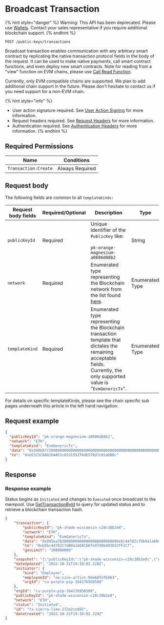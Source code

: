 # Broadcast Transaction

&#x20;

{% hint style="danger" %}
Warning: This API has been deprecated.  Please use [Wallets](../../../../wallets/).  Contact your sales representative if you require additional blockchain support. &#x20;
{% endhint %}



`POST /public-keys/transactions`

Broadcast transaction enables communication with any arbitrary smart contract by replicating the native transaction protocol fields in the body of the request. It can be used to make native payments, call smart contract functions, and even deploy new smart contracts. Note for reading from a "view" function on EVM chains, please use [Call Read Function](../../../../blockchains/call-read-function.md).

Currently, only EVM compatible chains are supported. We plan to add additional chain support in the future. Please don't hesitate to contact us if you need support for a non-EVM chain.

{% hint style="info" %}
* User action signature required. See [User Action Signing](../../../../authentication/user-action-signing/) for more information.
* Request headers required. See [Request Headers](../../../../../getting-started/request-headers.md) for more information.
* Authentication required. See [Authentication Headers](../../../../../getting-started/request-headers.md#authentication-headers) for more information.
{% endhint %}

## Required Permissions

| Name                 | Conditions      |
| -------------------- | --------------- |
| `Transaction:Create` | Always Required |

## Request body <a href="#request-body" id="request-body"></a>

The following fields are common to all `templateKinds:`

<table><thead><tr><th width="173">Request body fields</th><th width="111">Required/Optional</th><th width="268">Description</th><th>Type</th></tr></thead><tbody><tr><td><code>publicKeyId</code></td><td>Required</td><td>Unique identifier of the <code>PublicKey</code> like:<br><br><code>pk-orange-magnesium-a0606d08b2</code></td><td>String</td></tr><tr><td><code>network</code></td><td>Required</td><td>Enumerated type representing the Blockchain network from the list found <a href="https://dfns.gitbook.io/dfns-docs/api-docs/dfns-api-enumerated-types#network">here</a>.</td><td>Enumerated Type</td></tr><tr><td><code>templateKind</code></td><td>Required</td><td>Enumerated type representing the Blockchain transaction template that dictates the remaining acceptable fields. Currently, the only supported value is "<code>EvmGenericTx</code>".</td><td>Enumerated Type</td></tr></tbody></table>

For details on specific templateKinds, please see the chain specific sub pages underneath this article in the left hand navigation.

## Request example <a href="#request-example.1" id="request-example.1"></a>

```JSON
{
  "publicKeyId": "pk-orange-magnesium-a0606d08b2",
  "network": "ETH",
  "templateKind": "EvmGenericTx",
  "data": "0x368b87720000000000000000000000000000000000000000000000000000000000000020000000000000000000000000000000000000000000000000000000000000000b48656c6c6f204d616a6964000000000000000000000000000000000000000000",
  "to": "0xeE1C5C88026AA51c653155276dE578d7c02aDB0c"
}
```

## Response <a href="#response" id="response"></a>

### Response example <a href="#response-example" id="response-example"></a>

Status begins as `Initiated` and changes to `Executed` once broadcast to the mempool. Use [GetTransactionById](../gettransactionbyid.md) to query for updated status and to retrieve a blockchain transaction hash.

```json
{
    "transaction": {
        "publicKeyId": "pk-shade-wisconsin-c28c38b2e8",
        "network": "ETH",
        "templateKind": "EvmGenericTx",
        "data": "0x095ea7b3000000000000000000000000bebc44782c7db0a1a60cb6fe97d0b483032ff1c7ffffffffffffffffffffffffffffffffffffffffffffffffffffffffffffffff",
        "to": "0xbEbc44782C7dB0a1A60Cb6fe97d0b483032FF1C7",
        "gasLimit": "100000000"
    },
    "snapshot": "{\"publicKeyId\":\"pk-shade-wisconsin-c28c38b2e8\",\"network\":\"ETH\",\"templateKind\":\"EvmGenericTx\",\"data\":\"0x095ea7b3000000000000000000000000bebc44782c7db0a1a60cb6fe97d0b483032ff1c7ffffffffffffffffffffffffffffffffffffffffffffffffffffffffffffffff\",\"to\":\"0xbEbc44782C7dB0a1A60Cb6fe97d0b483032FF1C7\",\"gasLimit\":\"100000000\"}",
    "dateUpdated": "2022-10-31T19:10:02.228Z",
    "initiator": {
        "kind": "Employee",
        "employeeId": "oe-nine-artist-9de60fef6963",
        "orgId": "cu-purple-pip-1b417b958500"
    },
    "orgId": "cu-purple-pip-1b417b958500",
    "publicKeyId": "pk-shade-wisconsin-c28c38b2e8",
    "network": "ETH",
    "status": "Initiated",
    "id": "tx-sierra-lima-272e2ce093",
    "dateCreated": "2022-10-31T19:10:02.229Z"
}
```
